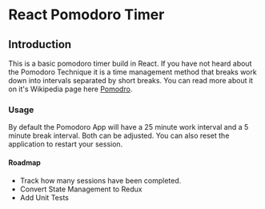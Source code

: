 # React Pomodoro Timer

## Introduction

This is a basic pomodoro timer build in React.  If you have not heard about the Pomodoro Technique it is a time management method that breaks work down into intervals separated by short breaks.  You can read more about it on it's Wikipedia page here [Pomodro](https://en.wikipedia.org/wiki/Pomodoro_Technique).

### Usage

By default the Pomodoro App will have a 25 minute work interval and a 5 minute break interval.  Both can be adjusted.  You can also reset the application to restart your session.  

#### Roadmap

- Track how many sessions have been completed.
- Convert State Management to Redux
- Add Unit Tests